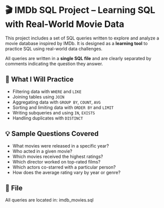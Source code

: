 # 🎬 IMDb SQL Project – Learning SQL with Real-World Movie Data

This project includes a set of SQL queries written to explore and analyze a movie database inspired by IMDb. It is designed as a **learning tool** to practice SQL using real-world data challenges.

All queries are written in a **single SQL file** and are clearly separated by comments indicating the question they answer.

## 🎯 What I Will Practice

- Filtering data with `WHERE` and `LIKE`
- Joining tables using `JOIN`
- Aggregating data with `GROUP BY`, `COUNT`, `AVG`
- Sorting and limiting data with `ORDER BY` and `LIMIT`
- Writing subqueries and using `IN`, `EXISTS`
- Handling duplicates with `DISTINCT`

## 💡 Sample Questions Covered

- What movies were released in a specific year?
- Who acted in a given movie?
- Which movies received the highest ratings?
- Which director worked on top-rated films?
- Which actors co-starred with a particular person?
- How does the average rating vary by year or genre?

## 📁 File

All queries are located in: imdb_movies.sql

